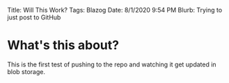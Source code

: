 Title: Will This Work?
Tags: Blazog
Date: 8/1/2020 9:54 PM
Blurb: Trying to just post to GitHub

# What's this about?
This is the first test of pushing to the repo and watching it get updated in blob storage.